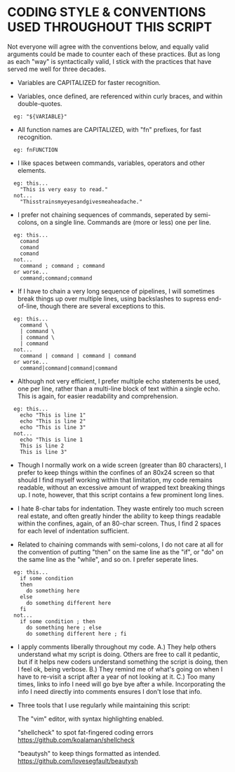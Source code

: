 # CODING STYLE & CONVENTIONS USED THROUGHOUT THIS SCRIPT

Not everyone will agree with the conventions below, and equally valid
arguments could be made to counter each of these practices.  But as
long as each "way" is syntactically valid, I stick with the practices
that have served me well for three decades.

- Variables are CAPITALIZED for faster recognition.

- Variables, once defined, are referenced within curly braces, and within
  double-quotes.
```
  eg: "${VARIABLE}"
```

- All function names are CAPITALIZED, with "fn" prefixes, for fast
  recognition.
```
  eg: fnFUNCTION
```

- I like spaces between commands, variables, operators and other elements.
```
  eg: this...
    "This is very easy to read."
  not...
    "Thisstrainsmyeyesandgivesmeaheadache."
```

- I prefer not chaining sequences of commands, seperated by semi-colons,
  on a single line.  Commands are (more or less) one per line.
```
  eg: this...
    comand
    comand
    comand
  not...
    command ; command ; command
  or worse...
    command;command;command
```

- If I have to chain a very long sequence of pipelines, I will sometimes
  break things up over multiple lines, using backslashes to supress
  end-of-line, though there are several exceptions to this.
```
  eg: this...
    command \
    | command \
    | command \
    | command
  not...
    command | command | command | command
  or worse...
    command|command|command|command
```

- Although not very efficient, I prefer multiple echo statements be used,
  one per line, rather than a multi-line block of text within a single echo.
  This is again, for easier readability and comprehension.
```
  eg: this...
    echo "This is line 1"
    echo "This is line 2"
    echo "This is line 3"
  not...
    echo "This is line 1
    This is line 2
    This is line 3"
```

- Though I normally work on a wide screen (greater than 80 characters),
  I prefer to keep things within the confines of an 80x24 screen so that
  should I find myself working within that limitation, my code remains
  readable, without an excessive amount of wrapped text breaking things up.
  I note, however, that this script contains a few prominent long lines.

- I hate 8-char tabs for indentation.  They waste entirely too much screen
  real estate, and often greatly hinder the ability to keep things
  readable within the confines, again, of an 80-char screen.  Thus, I find
  2 spaces for each level of indentation sufficient.

- Related to chaining commands with semi-colons, I do not care at all for
  the convention of putting "then" on the same line as the "if", or "do"
  on the same line as the "while", and so on.  I prefer seperate lines.
```
  eg: this...
    if some condition
    then
      do something here
    else
      do something different here
    fi
  not...
    if some condition ; then
      do something here ; else
      do something different here ; fi
```

- I apply comments liberally throughout my code.  A.) They help others
  understand what my script is doing.  Others are free to call it
  pedantic, but if it helps new coders understand something the script
  is doing, then I feel ok, being verbose.  B.) They remind me of what's
  going on when I have to re-visit a script after a year of not looking
  at it.  C.) Too many times, links to info I need will go bye bye after
  a while.  Incorporating the info I need directly into comments ensures
  I don't lose that info.

- Three tools that I use regularly while maintaining this script:

  The "vim" editor, with syntax highlighting enabled.

  "shellcheck" to spot fat-fingered coding errors
  https://github.com/koalaman/shellcheck

  "beautysh" to keep things formatted as intended.
  https://github.com/lovesegfault/beautysh
